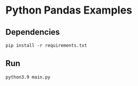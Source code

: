
# Python Pandas Examples

## Dependencies 
` pip install -r requirements.txt `

## Run
` python3.9 main.py `
